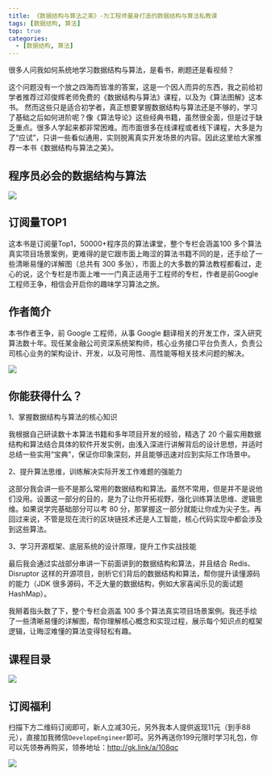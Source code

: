 ```yaml
---
title: 《数据结构与算法之美》-为工程师量身打造的数据结构与算法私教课
tags: [数据结构, 算法]
top: true
categories:
  - [数据结构, 算法]
---
```


很多人问我如何系统地学习数据结构与算法，是看书，刷题还是看视频？

这个问题没有一个放之四海而皆准的答案，这是一个因人而异的东西，我之前给初学者推荐过邓俊辉老师免费的《数据结构与算法》课程，以及为《算法图解》这本书。 然而这些只是适合初学者，真正想要掌握数据结构与算法还是不够的，学习了基础之后如何进阶呢？像《算法导论》这些经典书籍，虽然很全面，但是过于缺乏重点。很多人学起来都非常困难。而市面很多在线课程或者线下课程，大多是为了“应试”，只讲一些看似通用，实则脱离真实开发场景的内容。因此这里给大家推荐一本书《数据结构与算法之美》。
<!-- more -->
## 程序员必会的数据结构与算法

![](https://lucifer-1259702774.cos.ap-shanghai.myqcloud.com/2019-09-22-%E7%A8%8B%E5%BA%8F%E5%91%98%E5%BF%85%E4%BC%9A%E7%9A%84%E6%95%B0%E6%8D%AE%E7%BB%93%E6%9E%84%E4%B8%8E%E7%AE%97%E6%B3%95.jpg)

## 订阅量TOP1
这本书是订阅量Top1，50000+程序员的算法课堂，整个专栏会涵盖100 多个算法真实项目场景案例，更难得的是它跟市面上晦涩的算法书籍不同的是，还手绘了一些清晰易懂的详解图（总共有 300 多张），市面上的大多数的算法教程都看过，走心的说，这个专栏是市面上唯一一门真正适用于工程师的专栏，作者是前Google工程师王争，相信会开启你的趣味学习算法之旅。

## 作者简介


本书作者王争，前 Google 工程师，从事 Google 翻译相关的开发工作，深入研究算法数十年。现任某金融公司资深系统架构师，核心业务接口平台负责人，负责公司核心业务的架构设计、开发，以及可用性、高性能等相关技术问题的解决。

![](https://lucifer-1259702774.cos.ap-shanghai.myqcloud.com/2019-09-22-%E6%95%B0%E6%8D%AE%E7%BB%93%E6%9E%84%E4%B8%8E%E7%AE%97%E6%B3%95%E4%B9%8B%E7%BE%8E-%E5%B8%B8%E8%A7%84%E8%BD%AE%E6%92%AD%E5%9B%BE.jpg)

## 你能获得什么？
1、掌握数据结构与算法的核心知识

我根据自己研读数十本算法书籍和多年项目开发的经验，精选了 20 个最实用数据结构和算法结合具体的软件开发实例，由浅入深进行讲解背后的设计思想，并适时总结一些实用“宝典”，保证你印象深刻，并且能够迅速对应到实际工作场景中。

2、提升算法思维，训练解决实际开发工作难题的强能力

这部分我会讲一些不是那么常用的数据结构和算法。虽然不常用，但是并不是说他们没用。设置这一部分的目的，是为了让你开拓视野，强化训练算法思维、逻辑思维。如果说学完基础部分可以考 80 分，那掌握这一部分就能让你成为尖子生。再回过来说，不管是现在流行的区块链技术还是人工智能，核心代码实现中都会涉及到这些算法。

3、学习开源框架、底层系统的设计原理，提升工作实战技能

最后我会通过实战部分串讲一下前面讲到的数据结构和算法，并且结合 Redis、Disruptor 这样的开源项目，剖析它们背后的数据结构和算法，帮你提升读懂源码的能力（JDK 很多源码，不乏大量的数据结构，例如大家喜闻乐见的面试题 HashMap）。

我掰着指头数了下，整个专栏会涵盖 100 多个算法真实项目场景案例。我还手绘了一些清晰易懂的详解图，帮你理解核心概念和实现过程，展示每个知识点的框架逻辑，让晦涩难懂的算法变得轻松有趣。

## 课程目录

![](https://lucifer-1259702774.cos.ap-shanghai.myqcloud.com/2019-09-22-%E4%B8%93%E6%A0%8F%E7%9B%AE%E5%BD%95.jpg)

## 订阅福利

扫描下方二维码订阅即可，新人立减30元，另外我本人提供返现11元（到手88元），直接加我微信`DevelopeEngineer`即可。另外再送你199元限时学习礼包，你可以先领券再购买，领券地址：http://gk.link/a/108qc

![](https://lucifer-1259702774.cos.ap-shanghai.myqcloud.com/2019-09-22-121600.jpg)
